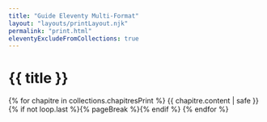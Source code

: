 ```yaml
---
title: "Guide Eleventy Multi-Format"
layout: "layouts/printLayout.njk"
permalink: "print.html"
eleventyExcludeFromCollections: true
---
```


# {{ title }}

{% for chapitre in collections.chapitresPrint %}
{{ chapitre.content | safe }}
{% if not loop.last %}{% pageBreak %}{% endif %}
{% endfor %}